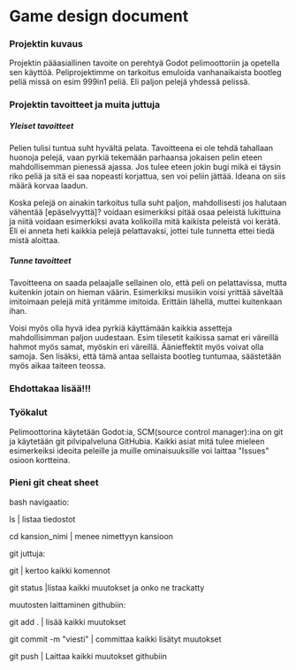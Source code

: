 # Game design document


### Projektin kuvaus
Projektin pääasiallinen tavoite on perehtyä Godot pelimoottoriin ja opetella sen käyttöä. Peliprojektimme on tarkoitus emuloida vanhanaikaista bootleg peliä missä on esim 999in1 peliä. Eli paljon pelejä yhdessä pelissä. 

### Projektin tavoitteet ja muita juttuja

##### Yleiset tavoitteet

Pelien tulisi tuntua suht hyvältä pelata. Tavoitteena ei ole tehdä tahallaan huonoja pelejä, vaan pyrkiä tekemään parhaansa jokaisen pelin eteen mahdollisemman pienessä ajassa. Jos tulee eteen jokin bugi mikä ei täysin riko peliä ja sitä ei saa nopeasti korjattua, sen voi peliin jättää. Ideana on siis määrä korvaa laadun.

Koska pelejä on ainakin tarkoitus tulla suht paljon, mahdollisesti jos halutaan vähentää [epäselvyyttä]? voidaan esimerkiksi pitää osaa peleistä lukittuina ja niitä voidaan esimerkiksi avata kolikoilla mitä kaikista peleistä voi kerätä. Eli ei anneta heti kaikkia pelejä pelattavaksi, jottei tule tunnetta ettei tiedä mistä aloittaa.

##### Tunne tavoitteet
Tavoitteena on saada pelaajalle sellainen olo, että peli on pelattavissa, mutta kuitenkin jotain on hieman väärin. Esimerkiksi musiikin voisi yrittää säveltää imitoimaan pelejä mitä yritämme imitoida. Erittäin lähellä, muttei kuitenkaan ihan.

Voisi myös olla hyvä idea pyrkiä käyttämään kaikkia assetteja mahdollisimman paljon uudestaan. Esim tilesetit kaikissa samat eri väreillä hahmot myös samat, myöskin eri väreillä. Äänieffektit myös voivat olla samoja. Sen lisäksi, että tämä antaa sellaista bootleg tuntumaa, säästetään myös aikaa taiteen teossa.

### Ehdottakaa lisää!!!

### Työkalut

Pelimoottorina käytetään Godot:ia, SCM(source control manager):ina on git ja käytetään git pilvipalveluna GitHubia. Kaikki asiat mitä tulee mieleen esimerkeiksi ideoita peleille ja muille ominaisuuksille voi laittaa "Issues" osioon kortteina.


### Pieni git cheat sheet
bash navigaatio:

ls | listaa tiedostot

cd kansion_nimi | menee nimettyyn kansioon

git juttuja:

git                    | kertoo kaikki komennot

git status            |listaa kaikki muutokset ja onko ne trackatty

muutosten laittaminen githubiin:

git add .              | lisää kaikki muutokset

git commit -m "viesti" | committaa kaikki lisätyt muutokset

git push               | Laittaa kaikki muutokset githubiin 
